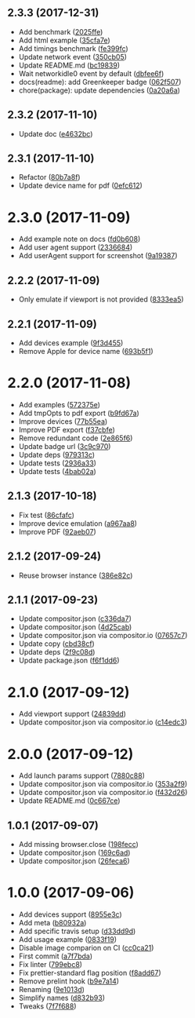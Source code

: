 <a name="2.3.3"></a>
## 2.3.3 (2017-12-31)

* Add benchmark ([2025ffe](https://github.com/kikobeats/browserless/commit/2025ffe))
* Add html example ([35cfa7e](https://github.com/kikobeats/browserless/commit/35cfa7e))
* Add timings benchmark ([fe399fc](https://github.com/kikobeats/browserless/commit/fe399fc))
* Update network event ([350cb05](https://github.com/kikobeats/browserless/commit/350cb05))
* Update README.md ([bc19839](https://github.com/kikobeats/browserless/commit/bc19839))
* Wait networkidle0 event by default ([dbfee6f](https://github.com/kikobeats/browserless/commit/dbfee6f))
* docs(readme): add Greenkeeper badge ([062f507](https://github.com/kikobeats/browserless/commit/062f507))
* chore(package): update dependencies ([0a20a6a](https://github.com/kikobeats/browserless/commit/0a20a6a))



<a name="2.3.2"></a>
## 2.3.2 (2017-11-10)

* Update doc ([e4632bc](https://github.com/kikobeats/browserless/commit/e4632bc))



<a name="2.3.1"></a>
## 2.3.1 (2017-11-10)

* Refactor ([80b7a8f](https://github.com/kikobeats/browserless/commit/80b7a8f))
* Update device name for pdf ([0efc612](https://github.com/kikobeats/browserless/commit/0efc612))



<a name="2.3.0"></a>
# 2.3.0 (2017-11-09)

* Add example note on docs ([fd0b608](https://github.com/kikobeats/browserless/commit/fd0b608))
* Add user agent support ([2336684](https://github.com/kikobeats/browserless/commit/2336684))
* Add userAgent support for screenshot ([9a19387](https://github.com/kikobeats/browserless/commit/9a19387))



<a name="2.2.2"></a>
## 2.2.2 (2017-11-09)

* Only emulate if viewport is not provided ([8333ea5](https://github.com/kikobeats/browserless/commit/8333ea5))



<a name="2.2.1"></a>
## 2.2.1 (2017-11-09)

* Add devices example ([9f3d455](https://github.com/kikobeats/browserless/commit/9f3d455))
* Remove Apple for device name ([693b5f1](https://github.com/kikobeats/browserless/commit/693b5f1))



<a name="2.2.0"></a>
# 2.2.0 (2017-11-08)

* Add examples ([572375e](https://github.com/kikobeats/browserless/commit/572375e))
* Add tmpOpts to pdf export ([b9fd67a](https://github.com/kikobeats/browserless/commit/b9fd67a))
* Improve devices ([77b55ea](https://github.com/kikobeats/browserless/commit/77b55ea))
* Improve PDF export ([f37cbfe](https://github.com/kikobeats/browserless/commit/f37cbfe))
* Remove redundant code ([2e865f6](https://github.com/kikobeats/browserless/commit/2e865f6))
* Update badge url ([3c9c970](https://github.com/kikobeats/browserless/commit/3c9c970))
* Update deps ([979313c](https://github.com/kikobeats/browserless/commit/979313c))
* Update tests ([2936a33](https://github.com/kikobeats/browserless/commit/2936a33))
* Update tests ([4bab02a](https://github.com/kikobeats/browserless/commit/4bab02a))



<a name="2.1.3"></a>
## 2.1.3 (2017-10-18)

* Fix test ([86cfafc](https://github.com/kikobeats/browserless/commit/86cfafc))
* Improve device emulation ([a967aa8](https://github.com/kikobeats/browserless/commit/a967aa8))
* Improve PDF ([92aeb07](https://github.com/kikobeats/browserless/commit/92aeb07))



<a name="2.1.2"></a>
## 2.1.2 (2017-09-24)

* Reuse browser instance ([386e82c](https://github.com/kikobeats/browserless/commit/386e82c))



<a name="2.1.1"></a>
## 2.1.1 (2017-09-23)

* Update compositor.json ([c336da7](https://github.com/kikobeats/browserless/commit/c336da7))
* Update compositor.json ([4d25cab](https://github.com/kikobeats/browserless/commit/4d25cab))
* Update compositor.json via compositor.io ([07657c7](https://github.com/kikobeats/browserless/commit/07657c7))
* Update copy ([cbd38cf](https://github.com/kikobeats/browserless/commit/cbd38cf))
* Update deps ([2f9c08d](https://github.com/kikobeats/browserless/commit/2f9c08d))
* Update package.json ([f6f1dd6](https://github.com/kikobeats/browserless/commit/f6f1dd6))



<a name="2.1.0"></a>
# 2.1.0 (2017-09-12)

* Add viewport support ([24839dd](https://github.com/kikobeats/browserless/commit/24839dd))
* Update compositor.json via compositor.io ([c14edc3](https://github.com/kikobeats/browserless/commit/c14edc3))



<a name="2.0.0"></a>
# 2.0.0 (2017-09-12)

* Add launch params support ([7880c88](https://github.com/kikobeats/browserless/commit/7880c88))
* Update compositor.json via compositor.io ([353a2f9](https://github.com/kikobeats/browserless/commit/353a2f9))
* Update compositor.json via compositor.io ([f432d26](https://github.com/kikobeats/browserless/commit/f432d26))
* Update README.md ([0c667ce](https://github.com/kikobeats/browserless/commit/0c667ce))



<a name="1.0.1"></a>
## 1.0.1 (2017-09-07)

* Add missing browser.close ([198fecc](https://github.com/kikobeats/browserless/commit/198fecc))
* Update compositor.json ([169c6ad](https://github.com/kikobeats/browserless/commit/169c6ad))
* Update compositor.json ([26feca6](https://github.com/kikobeats/browserless/commit/26feca6))



<a name="1.0.0"></a>
# 1.0.0 (2017-09-06)

* Add devices support ([8955e3c](https://github.com/kikobeats/browserless/commit/8955e3c))
* Add meta ([b80932a](https://github.com/kikobeats/browserless/commit/b80932a))
* Add specific travis setup ([d33dd9d](https://github.com/kikobeats/browserless/commit/d33dd9d))
* Add usage example ([0833f19](https://github.com/kikobeats/browserless/commit/0833f19))
* Disable image comparion on CI ([cc0ca21](https://github.com/kikobeats/browserless/commit/cc0ca21))
* First commit ([a7f7bda](https://github.com/kikobeats/browserless/commit/a7f7bda))
* Fix linter ([799ebc8](https://github.com/kikobeats/browserless/commit/799ebc8))
* Fix prettier-standard flag position ([f8add67](https://github.com/kikobeats/browserless/commit/f8add67))
* Remove prelint hook ([b9e7a14](https://github.com/kikobeats/browserless/commit/b9e7a14))
* Renaming ([9e1013d](https://github.com/kikobeats/browserless/commit/9e1013d))
* Simplify names ([d832b93](https://github.com/kikobeats/browserless/commit/d832b93))
* Tweaks ([7f7f688](https://github.com/kikobeats/browserless/commit/7f7f688))



